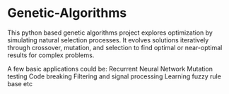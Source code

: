 # Genetic-Algorithms
This python based genetic algorithms project explores optimization by simulating natural selection processes. It evolves solutions iteratively through crossover, mutation, and selection to find optimal or near-optimal results for complex problems.

A few basic applications could be:
Recurrent Neural Network
Mutation testing
Code breaking
Filtering and signal processing
Learning fuzzy rule base etc
